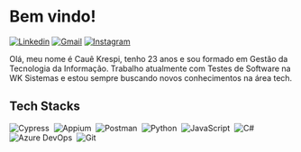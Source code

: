 # Bem vindo!

[![Linkedin](https://img.shields.io/badge/LinkedIn-0077B5?style=for-the-badge&logo=linkedin&logoColor=white)](https://www.linkedin.com/in/caue-krespi-qa/) [![Gmail](https://img.shields.io/badge/Gmail-D14836?style=for-the-badge&logo=gmail&logoColor=white)](mailto:krespicaue@gmail.com) [![Instagram](https://img.shields.io/badge/Instagram-E4405F?style=for-the-badge&logo=instagram&logoColor=white)](https://www.instagram.com/krespi_caue/)

Olá, meu nome é Cauê Krespi, tenho 23 anos e sou formado em Gestão da Tecnologia da Informação. Trabalho atualmente com Testes de Software na WK Sistemas e estou sempre buscando novos conhecimentos na área tech.

## Tech Stacks
![Cypress](https://img.shields.io/badge/-Cypress-05122A?style=flat-square&logo=cypress)&nbsp;
![Appium](https://img.shields.io/badge/-Appium-05122A?style=flat-square&logo=appium)&nbsp;
![Postman](https://img.shields.io/badge/Postman-05122A?style=flat-square&logo=Postman&logoColor=FF6C37)&nbsp;
![Python](https://img.shields.io/badge/-Python-05122A?style=flat-square&logo=python)&nbsp;
![JavaScript](https://img.shields.io/badge/-JavaScript-05122A?style=flat-square&logo=javascript)&nbsp;
![C#](https://img.shields.io/badge/-C%23-05122A?style=flat-square&logo=c%23&logoColor=512BD4)&nbsp;
![Azure DevOps](https://img.shields.io/badge/-Azure%20DevOps-05122A?style=flat-square&logo=azure-devops)&nbsp;
![Git](https://img.shields.io/badge/GIT-05122A?style=flat-square&logo=git&logoColor=E44C30)&nbsp;
